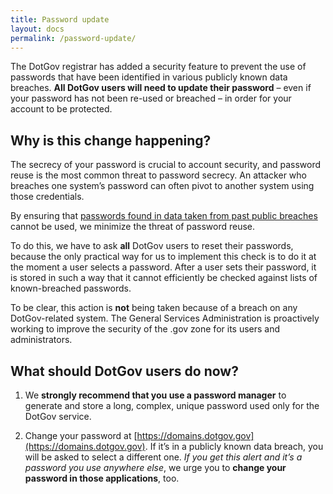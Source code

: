 ```yaml
---
title: Password update
layout: docs
permalink: /password-update/
---
```


The DotGov registrar has added a security feature to prevent the use of passwords that have been identified in various publicly known data breaches. **All DotGov users will need to update their password** – even if your password has not been re-used or breached – in order for your account to be protected.

## Why is this change happening?
The secrecy of your password is crucial to account security, and password reuse is the most common threat to password secrecy. An attacker who breaches one system’s password can often pivot to another system using those credentials.

By ensuring that [passwords found in data taken from past public breaches](https://www.troyhunt.com/introducing-306-million-freely-downloadable-pwned-passwords/) cannot be used, we minimize the threat of password reuse.

To do this, we have to ask **all** DotGov users to reset their passwords, because the only practical way for us to implement this check is to do it at the moment a user selects a password. After a user sets their password, it is stored in such a way that it cannot efficiently be checked against lists of known-breached passwords.

To be clear, this action is **not** being taken because of a breach on any DotGov-related system. The General Services Administration is proactively working to improve the security of the .gov zone for its users and administrators.

## What should DotGov users do now?
1. We **strongly recommend that you use a password manager** to generate and store a long, complex, unique password used only for the DotGov service.

2. Change your password at [https://domains.dotgov.gov](https://domains.dotgov.gov). If it’s in a publicly known data breach, you will be asked to select a different one. _If you get this alert and it’s a password you use anywhere else_, we urge you to **change your password in those applications**, too.

